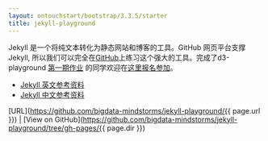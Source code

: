 ```yaml
---
layout: ontouchstart/bootstrap/3.3.5/starter
title: jekyll-playground
---
```


Jekyll 是一个将纯文本转化为静态网站和博客的工具。GitHub 网页平台支撑Jekyll, 所以我们可以完全在[GitHub](https://github.com/bigdata-mindstorms/jekyll-playground)上练习这个强大的工具。完成了d3-playground [第一期作业](https://github.com/bigdata-mindstorms/d3-playground/issues?q=is%3Aopen+is%3Aissue+milestone%3A%E6%96%B0%E6%88%AA%E6%AD%A2%E6%97%A5%E6%9C%9F2016%2F02%2F24) 的同学欢迎在[这里报名参加](https://github.com/bigdata-mindstorms/d3-playground/issues/45)。

- [Jekyll 英文参考资料](http://jekyllrb.com/)
- [Jekyll 中文参考资料](http://jekyll.bootcss.com/)

[URL](https://github.com/bigdata-mindstorms/jekyll-playground/{{ page.url }}) |
[View on GitHub](https://github.com/bigdata-mindstorms/jekyll-playground/tree/gh-pages/{{ page.dir }}) 
